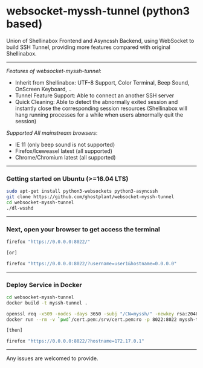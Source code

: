 # websocket-myssh-tunnel (python3 based)

Union of Shellinabox Frontend and Asyncssh Backend, using WebSocket to build SSH Tunnel, providing more features compared with original Shellinabox.

--------------------------------------------------------

*Features of websocket-myssh-tunnel*:

- Inherit from Shellinabox: UTF-8 Support, Color Terminal, Beep Sound, OnScreen Keyboard, ..
- Tunnel Feature Support: Able to connect an another SSH server 
- Quick Cleaning: Able to detect the abnormally exited session and instantly close the corresponding session resources (Shellinabox will hang running processes for a while when users abnormally quit the session)


*Supported All mainstream browsers*:

-	IE 11 (only beep sound is not supported)
-	Firefox/Iceweasel latest (all supported)
-	Chrome/Chromium latest (all supported)

--------------------------------------------------------

### Getting started on Ubuntu (>=16.04 LTS)

```sh
sudo apt-get install python3-websockets python3-asyncssh
git clone https://github.com/ghostplant/websocket-myssh-tunnel
cd websocket-myssh-tunnel
./dl-wsshd
```

--------------------------------------------------------

### Next, open your browser to get access the terminal

```sh
firefox "https://0.0.0.0:8022/"

[or]

firefox "https://0.0.0.0:8022/?username=user1&hostname=0.0.0.0"
```

--------------------------------------------------------

### Deploy Service in Docker

```sh
cd websocket-myssh-tunnel
docker build -t myssh-tunnel .

openssl req -x509 -nodes -days 3650 -subj "/CN=myssh/" -newkey rsa:2048 -keyout cert.pem -out cert.pem
docker run --rm -v `pwd`/cert.pem:/srv/cert.pem:ro -p 8022:8022 myssh-tunnel

[then]

firefox "https://0.0.0.0:8022/?hostname=172.17.0.1"
```

--------------------------------------------------------

Any issues are welcomed to provide.

